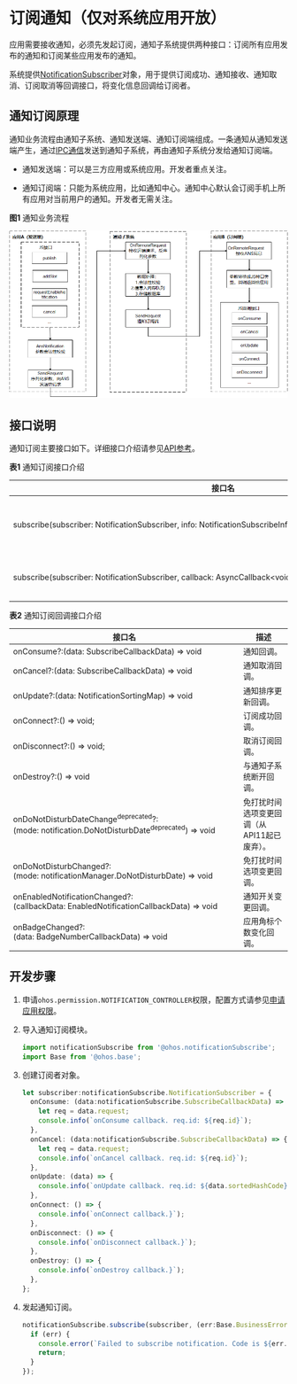 # 订阅通知（仅对系统应用开放）


应用需要接收通知，必须先发起订阅，通知子系统提供两种接口：订阅所有应用发布的通知和订阅某些应用发布的通知。


系统提供[NotificationSubscriber](../reference/apis-notification-kit/js-apis-inner-notification-notificationSubscriber-sys.md)对象，用于提供订阅成功、通知接收、通知取消、订阅取消等回调接口，将变化信息回调给订阅者。

## 通知订阅原理

通知业务流程由通知子系统、通知发送端、通知订阅端组成。一条通知从通知发送端产生，通过[IPC通信](../connectivity/ipc-rpc-overview.md)发送到通知子系统，再由通知子系统分发给通知订阅端。

* 通知发送端：可以是三方应用或系统应用。开发者重点关注。

* 通知订阅端：只能为系统应用，比如通知中心。通知中心默认会订阅手机上所有应用对当前用户的通知。开发者无需关注。

**图1** 通知业务流程  

![notification_internal_principle](figures/notification_internal_principle.png)


## 接口说明

通知订阅主要接口如下。详细接口介绍请参见[API参考](../reference/apis-notification-kit/js-apis-notificationSubscribe-sys.md)。

**表1** 通知订阅接口介绍

| **接口名** | **描述** |
| -------- | -------- |
| subscribe(subscriber:&nbsp;NotificationSubscriber,&nbsp;info:&nbsp;NotificationSubscribeInfo,&nbsp;callback:&nbsp;AsyncCallback&lt;void&gt;):&nbsp;void | 订阅指定应用通知。 |
| subscribe(subscriber:&nbsp;NotificationSubscriber,&nbsp;callback:&nbsp;AsyncCallback&lt;void&gt;):&nbsp;void | 订阅所有通知。     |

**表2** 通知订阅回调接口介绍

| **接口名** | **描述** |
| -------- | -------- |
| onConsume?:(data:&nbsp;SubscribeCallbackData)&nbsp;=&gt;&nbsp;void  | 通知回调。               |
| onCancel?:(data:&nbsp;SubscribeCallbackData)&nbsp;=&gt;&nbsp;void   | 通知取消回调。           |
| onUpdate?:(data:&nbsp;NotificationSortingMap)&nbsp;=&gt;&nbsp;void  | 通知排序更新回调。       |
| onConnect?:()&nbsp;=&gt;&nbsp;void;                                 | 订阅成功回调。           |
| onDisconnect?:()&nbsp;=&gt;&nbsp;void;                              | 取消订阅回调。           |
| onDestroy?:()&nbsp;=&gt;&nbsp;void                                  | 与通知子系统断开回调。   |
| onDoNotDisturbDateChange<sup>deprecated</sup>?:(mode:&nbsp;notification.DoNotDisturbDate<sup>deprecated</sup>)&nbsp;=&gt;&nbsp;void | 免打扰时间选项变更回调（从API11起已废弃）。 |
| onDoNotDisturbChanged?:(mode:&nbsp;notificationManager.DoNotDisturbDate)&nbsp;=&gt;&nbsp;void           | 免打扰时间选项变更回调。 |
| onEnabledNotificationChanged?:(callbackData:&nbsp;EnabledNotificationCallbackData)&nbsp;=&gt;&nbsp;void | 通知开关变更回调。       |
| onBadgeChanged?:(data:&nbsp;BadgeNumberCallbackData)&nbsp;=&gt;&nbsp;void                               | 应用角标个数变化回调。   |


## 开发步骤

1. 申请`ohos.permission.NOTIFICATION_CONTROLLER`权限，配置方式请参见[申请应用权限](../security/AccessToken/determine-application-mode.md#system_basic等级的应用申请权限)。

2. 导入通知订阅模块。
   
   ```ts
   import notificationSubscribe from '@ohos.notificationSubscribe';
   import Base from '@ohos.base';
   ```

3. 创建订阅者对象。
   
   ```ts
   let subscriber:notificationSubscribe.NotificationSubscriber = {
     onConsume: (data:notificationSubscribe.SubscribeCallbackData) => {
       let req = data.request;
       console.info(`onConsume callback. req.id: ${req.id}`);
     },
     onCancel: (data:notificationSubscribe.SubscribeCallbackData) => {
       let req = data.request;
       console.info(`onCancel callback. req.id: ${req.id}`);
     },
     onUpdate: (data) => {
       console.info(`onUpdate callback. req.id: ${data.sortedHashCode}`);
     },
     onConnect: () => {
       console.info(`onConnect callback.}`);
     },
     onDisconnect: () => {
       console.info(`onDisconnect callback.}`);
     },
     onDestroy: () => {
       console.info(`onDestroy callback.}`);
     },
   };
   ```
   
4. 发起通知订阅。
   
   ```ts
   notificationSubscribe.subscribe(subscriber, (err:Base.BusinessError) => { // callback形式调用异步接口
     if (err) {
       console.error(`Failed to subscribe notification. Code is ${err.code}, message is ${err.message}`);
       return;
     }
   });
   ```
